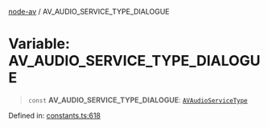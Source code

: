 [node-av](../globals.md) / AV\_AUDIO\_SERVICE\_TYPE\_DIALOGUE

# Variable: AV\_AUDIO\_SERVICE\_TYPE\_DIALOGUE

> `const` **AV\_AUDIO\_SERVICE\_TYPE\_DIALOGUE**: [`AVAudioServiceType`](../type-aliases/AVAudioServiceType.md)

Defined in: [constants.ts:618](https://github.com/seydx/av/blob/f8631fc881b394300b1479f511d55cf1c370a87f/src/constants/constants.ts#L618)
